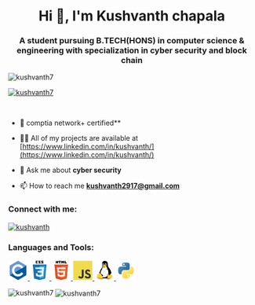 <h1 align="center">Hi 👋, I'm Kushvanth chapala</h1>
<h3 align="center">A student pursuing B.TECH(HONS) in computer science & engineering with specialization in cyber security and block chain</h3>

<p align="left"> <img src="https://komarev.com/ghpvc/?username=kushvanth7&label=Profile%20views&color=0e75b6&style=flat" alt="kushvanth7" /> </p>

<p align="left"> <a href="https://github.com/ryo-ma/github-profile-trophy"><img src="https://github-profile-trophy.vercel.app/?username=kushvanth7" alt="kushvanth7" /></a> </p>

<p align="left"> <a href="https://twitter.com/" target="blank"><img src="https://img.shields.io/twitter/follow/?logo=twitter&style=for-the-badge" alt="" /></a> </p>

- 🌱 comptia network+ certified**

- 👨‍💻 All of my projects are available at [https://www.linkedin.com/in/kushvanth/](https://www.linkedin.com/in/kushvanth/)

- 💬 Ask me about **cyber security**

- 📫 How to reach me **kushvanth2917@gmail.com**

<h3 align="left">Connect with me:</h3>
<p align="left">
<a href="https://linkedin.com/in/kushvanth" target="blank"><img align="center" src="https://raw.githubusercontent.com/rahuldkjain/github-profile-readme-generator/master/src/images/icons/Social/linked-in-alt.svg" alt="kushvanth" height="30" width="40" /></a>
</p>

<h3 align="left">Languages and Tools:</h3>
<p align="left"> <a href="https://www.cprogramming.com/" target="_blank" rel="noreferrer"> <img src="https://raw.githubusercontent.com/devicons/devicon/master/icons/c/c-original.svg" alt="c" width="40" height="40"/> </a> <a href="https://www.w3schools.com/css/" target="_blank" rel="noreferrer"> <img src="https://raw.githubusercontent.com/devicons/devicon/master/icons/css3/css3-original-wordmark.svg" alt="css3" width="40" height="40"/> </a> <a href="https://www.w3.org/html/" target="_blank" rel="noreferrer"> <img src="https://raw.githubusercontent.com/devicons/devicon/master/icons/html5/html5-original-wordmark.svg" alt="html5" width="40" height="40"/> </a> <a href="https://developer.mozilla.org/en-US/docs/Web/JavaScript" target="_blank" rel="noreferrer"> <img src="https://raw.githubusercontent.com/devicons/devicon/master/icons/javascript/javascript-original.svg" alt="javascript" width="40" height="40"/> </a> <a href="https://www.linux.org/" target="_blank" rel="noreferrer"> <img src="https://raw.githubusercontent.com/devicons/devicon/master/icons/linux/linux-original.svg" alt="linux" width="40" height="40"/> </a> <a href="https://www.python.org" target="_blank" rel="noreferrer"> <img src="https://raw.githubusercontent.com/devicons/devicon/master/icons/python/python-original.svg" alt="python" width="40" height="40"/> </a> </p>

<p><img align="left" src="https://github-readme-stats.vercel.app/api/top-langs?username=kushvanth7&show_icons=true&locale=en&layout=compact" alt="kushvanth7" /></p>

<p>&nbsp;<img align="center" src="https://github-readme-stats.vercel.app/api?username=kushvanth7&show_icons=true&locale=en" alt="kushvanth7" /></p>
